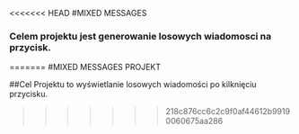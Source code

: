 <<<<<<< HEAD
#MIXED MESSAGES

### Celem projektu jest generowanie losowych wiadomosci na przycisk.
=======
#MIXED MESSAGES PROJEKT

##Cel Projektu to wyświetlanie losowych wiadomości po kilknięciu przycisku.


 
>>>>>>> 218c876cc6c2c9f0af44612b99190060675aa286
